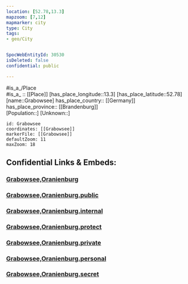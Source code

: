 ```yaml
---
location: [52.78,13.3] 
mapzoom: [7,12] 
mapmarker: city 
type: City
tags:
- geo/City


SpocWebEntityId: 30530
isDeleted: false
confidential: public

---
```

#is_a_/Place  
#is_a_ :: [[Place]] 
[has_place_longitude::13.3] 
[has_place_latitude::52.78] 
[name::Grabowsee] 
has_place_country:: [[Germany]]  
has_place_province:: [[Brandenburg]]  
[Population::] 
[Unknown::] 


```leaflet
id: Grabowsee
coordinates: [[Grabowsee]] 
markerFile: [[Grabowsee]] 
defaultZoom: 11 
maxZoom: 18
```


## Confidential Links & Embeds: 

### [Grabowsee,Oranienburg](/_Standards/Earth/Continent/Europe/Europe~Central/Germany/Germany~East/Brandenburg/counties~Brandenburg/Oberhavel/cities~Oberhavel/Oranienburg/Grabowsee,Oranienburg.md) 

### [Grabowsee,Oranienburg.public](/_public/Earth/Continent/Europe/Europe~Central/Germany/Germany~East/Brandenburg/counties~Brandenburg/Oberhavel/cities~Oberhavel/Oranienburg/Grabowsee,Oranienburg.public.md) 

### [Grabowsee,Oranienburg.internal](/_internal/Earth/Continent/Europe/Europe~Central/Germany/Germany~East/Brandenburg/counties~Brandenburg/Oberhavel/cities~Oberhavel/Oranienburg/Grabowsee,Oranienburg.internal.md) 

### [Grabowsee,Oranienburg.protect](/_protect/Earth/Continent/Europe/Europe~Central/Germany/Germany~East/Brandenburg/counties~Brandenburg/Oberhavel/cities~Oberhavel/Oranienburg/Grabowsee,Oranienburg.protect.md) 

### [Grabowsee,Oranienburg.private](/_private/Earth/Continent/Europe/Europe~Central/Germany/Germany~East/Brandenburg/counties~Brandenburg/Oberhavel/cities~Oberhavel/Oranienburg/Grabowsee,Oranienburg.private.md) 

### [Grabowsee,Oranienburg.personal](/_personal/Earth/Continent/Europe/Europe~Central/Germany/Germany~East/Brandenburg/counties~Brandenburg/Oberhavel/cities~Oberhavel/Oranienburg/Grabowsee,Oranienburg.personal.md) 

### [Grabowsee,Oranienburg.secret](/_secret/Earth/Continent/Europe/Europe~Central/Germany/Germany~East/Brandenburg/counties~Brandenburg/Oberhavel/cities~Oberhavel/Oranienburg/Grabowsee,Oranienburg.secret.md)

